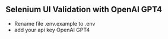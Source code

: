 ## Selenium UI Validation with OpenAI GPT4

- Rename file .env.example to .env
- add your api key OpenAI GPT4


